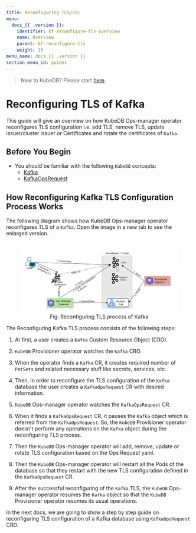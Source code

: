 ```yaml
---
title: Reconfiguring TLS/SSL
menu:
  docs_{{ .version }}:
    identifier: kf-reconfigure-tls-overview
    name: Overview
    parent: kf-reconfigure-tls
    weight: 10
menu_name: docs_{{ .version }}
section_menu_id: guides
---
```


> New to KubeDB? Please start [here](/docs/README.md).

# Reconfiguring TLS of Kafka

This guide will give an overview on how KubeDB Ops-manager operator reconfigures TLS configuration i.e. add TLS, remove TLS, update issuer/cluster issuer or Certificates and rotate the certificates of `Kafka`.

## Before You Begin

- You should be familiar with the following `KubeDB` concepts:
    - [Kafka](/docs/guides/kafka/concepts/kafka.md)
    - [KafkaOpsRequest](/docs/guides/kafka/concepts/kafkaopsrequest.md)

## How Reconfiguring Kafka TLS Configuration Process Works

The following diagram shows how KubeDB Ops-manager operator reconfigures TLS of a `Kafka`. Open the image in a new tab to see the enlarged version.

<figure align="center">
  <img alt="Reconfiguring TLS process of Kafka" src="/docs/images/day-2-operation/kafka/kf-reconfigure-tls.svg">
<figcaption align="center">Fig: Reconfiguring TLS process of Kafka</figcaption>
</figure>

The Reconfiguring Kafka TLS process consists of the following steps:

1. At first, a user creates a `Kafka` Custom Resource Object (CRO).

2. `KubeDB` Provisioner  operator watches the `Kafka` CRO.

3. When the operator finds a `Kafka` CR, it creates required number of `PetSets` and related necessary stuff like secrets, services, etc.

4. Then, in order to reconfigure the TLS configuration of the `Kafka` database the user creates a `KafkaOpsRequest` CR with desired information.

5. `KubeDB` Ops-manager operator watches the `KafkaOpsRequest` CR.

6. When it finds a `KafkaOpsRequest` CR, it pauses the `Kafka` object which is referred from the `KafkaOpsRequest`. So, the `KubeDB` Provisioner  operator doesn't perform any operations on the `Kafka` object during the reconfiguring TLS process.

7. Then the `KubeDB` Ops-manager operator will add, remove, update or rotate TLS configuration based on the Ops Request yaml.

8. Then the `KubeDB` Ops-manager operator will restart all the Pods of the database so that they restart with the new TLS configuration defined in the `KafkaOpsRequest` CR.

9. After the successful reconfiguring of the `Kafka` TLS, the `KubeDB` Ops-manager operator resumes the `Kafka` object so that the `KubeDB` Provisioner  operator resumes its usual operations.

In the next docs, we are going to show a step by step guide on reconfiguring TLS configuration of a Kafka database using `KafkaOpsRequest` CRD.